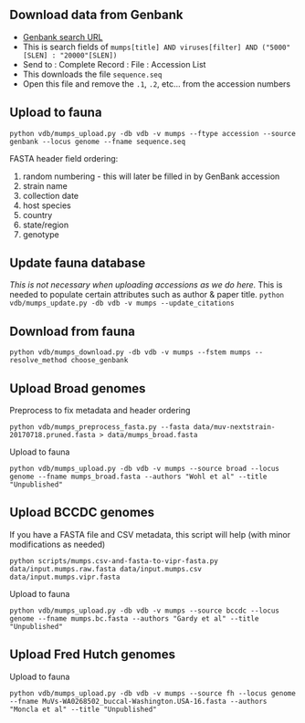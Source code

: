 ## Download data from Genbank

* [Genbank search URL](https://www.ncbi.nlm.nih.gov/nuccore?term=mumps%5Btitle%5D%20AND%20viruses%5Bfilter%5D%20AND%20%28%225000%22%5BSLEN%5D%20%3A%20%2220000%22%5BSLEN%5D%29&cmd=DetailsSearch)
* This is search fields of `mumps[title] AND viruses[filter] AND ("5000"[SLEN] : "20000"[SLEN])`
* Send to : Complete Record : File : Accession List
* This downloads the file `sequence.seq`
* Open this file and remove the `.1`, `.2`, etc... from the accession numbers

## Upload to fauna

`python vdb/mumps_upload.py -db vdb -v mumps --ftype accession --source genbank --locus genome --fname sequence.seq`


FASTA header field ordering:
1. random numbering - this will later be filled in by GenBank accession
2. strain name
3. collection date
4. host species
5. country
6. state/region
7. genotype

## Update fauna database

_This is not necessary when uploading accessions as we do here._
This is needed to populate certain attributes such as author & paper title.
`python vdb/mumps_update.py -db vdb -v mumps --update_citations`

## Download from fauna

`python vdb/mumps_download.py -db vdb -v mumps --fstem mumps --resolve_method choose_genbank`

## Upload Broad genomes

Preprocess to fix metadata and header ordering

`python vdb/mumps_preprocess_fasta.py --fasta data/muv-nextstrain-20170718.pruned.fasta > data/mumps_broad.fasta`

Upload to fauna

`python vdb/mumps_upload.py -db vdb -v mumps --source broad --locus genome --fname mumps_broad.fasta --authors "Wohl et al" --title "Unpublished"`

## Upload BCCDC genomes

If you have a FASTA file and CSV metadata, this script will help (with minor modifications as needed)

`python scripts/mumps.csv-and-fasta-to-vipr-fasta.py data/input.mumps.raw.fasta data/input.mumps.csv data/input.mumps.vipr.fasta`


Upload to fauna

`python vdb/mumps_upload.py -db vdb -v mumps --source bccdc --locus genome --fname mumps.bc.fasta --authors "Gardy et al" --title "Unpublished"`

## Upload Fred Hutch genomes

Upload to fauna

`python vdb/mumps_upload.py -db vdb -v mumps --source fh --locus genome --fname MuVs-WA0268502_buccal-Washington.USA-16.fasta --authors "Moncla et al" --title "Unpublished"`
